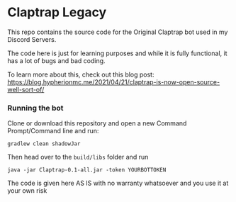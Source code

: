 # Claptrap Legacy
This repo contains the source code for the Original Claptrap bot used in my Discord Servers.

The code here is just for learning purposes and while it is fully functional, it has a lot of bugs and bad coding.

To learn more about this, check out this blog post: https://blog.hypherionmc.me/2021/04/21/claptrap-is-now-open-source-well-sort-of/

### Running the bot
Clone or download this repository and open a new Command Prompt/Command line and run:

`gradlew clean shadowJar`

Then head over to the `build/libs` folder and run 

```java -jar Claptrap-0.1-all.jar -token YOURBOTTOKEN```

The code is given here AS IS with no warranty whatsoever and you use it at your own risk